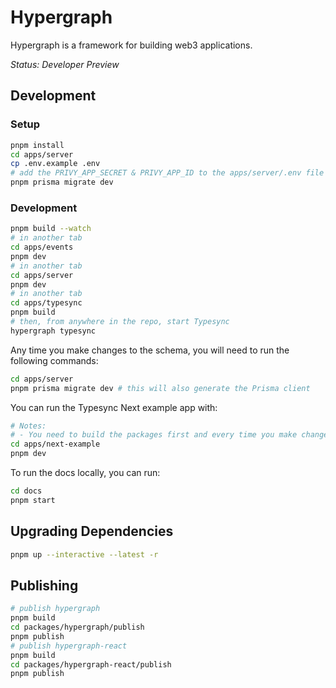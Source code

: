 # Hypergraph

Hypergraph is a framework for building web3 applications.

*Status: Developer Preview*

## Development

### Setup

```sh
pnpm install
cd apps/server
cp .env.example .env
# add the PRIVY_APP_SECRET & PRIVY_APP_ID to the apps/server/.env file
pnpm prisma migrate dev
```

### Development

```sh
pnpm build --watch
# in another tab
cd apps/events
pnpm dev
# in another tab
cd apps/server
pnpm dev
# in another tab
cd apps/typesync
pnpm build
# then, from anywhere in the repo, start Typesync
hypergraph typesync
```

Any time you make changes to the schema, you will need to run the following commands:

```sh
cd apps/server
pnpm prisma migrate dev # this will also generate the Prisma client
```

You can run the Typesync Next example app with:

```sh
# Notes:
# - You need to build the packages first and every time you make changes to the packages
cd apps/next-example
pnpm dev
```

To run the docs locally, you can run:

```sh
cd docs
pnpm start
```


## Upgrading Dependencies

```sh
pnpm up --interactive --latest -r
```

## Publishing

```sh
# publish hypergraph
pnpm build
cd packages/hypergraph/publish
pnpm publish
# publish hypergraph-react
pnpm build
cd packages/hypergraph-react/publish
pnpm publish
```
